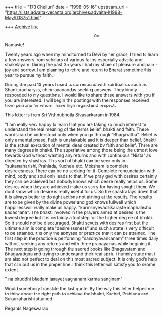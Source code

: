 +++
title = "173 Chelluri"
date = "1998-05-16"
upstream_url = "https://lists.advaita-vedanta.org/archives/advaita-l/1998-May/008751.html"

+++
[Archive link](https://lists.advaita-vedanta.org/archives/advaita-l/1998-May/008751.html)

                                             Om
Namaste!

Twenty years ago when my mind turned to Devi by her grace, I tried to learn a
few answers from scholars of various faiths especially advaita and shaketayam.
During the past 35 years I had my share of pleasure and pain - joy and sorrow.
I am planning to retire and return to Bharat sometime this year to pursue my
faith.

During the past 15 years I used to correspond with spiritualists such as
Shankaracharyas, chinmayanandas seeking answers.  They kindly responded to my
questions.  I would like to share these answers with you if you are
interested.
I will begin the postings with the responses received from persons for whom I
have high regard and respect.

This letter is from Sri Vishnubhotla Sivasankaram in 1984.

"I am really very happy to learn that you are taking so much interest to
understand the real meaning of the terms belief, bhakti and faith.  These
words can be understood only when you go through "Bhagavatha".  Belief is only
a mental phase, Faith is unshakable and it is deeper than belief.  Bhakti is
the actual execution of mental ideas created by faith and belief.  There are
many degrees in bhakti.  The superlative among those being the utmost love
towards God without wanting any returns and with continuous "Nista" as
directed by shastras.  This sort of bhakti can be seen only in "sukamaharishi,
Prahlada, Kuchela etc.  Moksham is complete desirelesness.  There can be no
seeking for it.  Complete renounciation with mind, body and soul only leads to
that.  If we pray god with desires certainly they can be achieved but nobody
knows which desire really helps us.  Some desires when they are achieved make
us sorry for having sought them.  We dont know which desire is really useful
for us.  So the shastra lays down that it is always better to do right actions
not aiming at the results.  The results are to be given by the divine power
and god knows fullwell which happinesswill really make us happy.
"karmanyevadhikaraste maphaleshu kadachana".  The bhakti involved in the
prayers aimed at desires is the lowest degree but it is certainly a footstep
for the higher degree of bhakti. So it should not be discouraged.  Bhakti
scouts with desires first but the ultimate aim is complete "desirelessness"
and such a state is very difficult to be attained.   It is only the abhyasa or
practice that it can be attained.  The first step in the practice is
performing "sandhyavandanam" three times daily without seeking any returns and
with three pranayamas while begining it.  The next step is going through the
sacred books like Bhagavatam and Bhagavadgita and trying to understand their
real spirit.  I humbly state that I am also not perfect to deal on this most
sacred subject.  It is only god's help that can put us in the proper line.  I
think this letter will satisfy you to seome extent.

" na bhuddhi bhedam janayet aagnanam karma sanginam"

Would somebody translate the last quote.   By the way this letter helped me to
think about the right path to achieve the bhakti,  Kuchel, Prahlada and
Sukamaharishi attained.

Regards                                             Nageswarao


